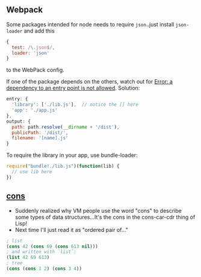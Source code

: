 ## Webpack

Some packages intended for node needs to require `json`..just install `json-loader` and add this

```javascript
{
  test: /\.json$/,
  loader: 'json'
}
```

to the WebPack config.

If one of the package depends on the others, watch out for [Error: a dependency to an entry point is not allowed](https://github.com/webpack/webpack/issues/300). Solution:

```javascript
entry: {
  'library': ['./lib.js'],  // notice the [] here
  'app': './app.js'
},
output: {
  path: path.resolve(__dirname + '/dist'),
  publicPath: '/dist/',
  filename: '[name].js'
}
```

To require the library in your app, use bundle-loader:

```javascript
require("bundle!./lib.js")(function(lib) {
  // use lib here
})
```

## [cons](https://en.wikipedia.org/wiki/Cons)

* Suddenly realized why VM people use the word "cons" to describe some types of data structures...It's the cons in the cons-car-cdr thing of Lisp!
* Next time I'll just read it as "ordered pair of..."

```lisp
; list
(cons 42 (cons 69 (cons 613 nil)))
; and written with `list`:
(list 42 69 613)
; tree
(cons (cons 1 2) (cons 3 4))
```
